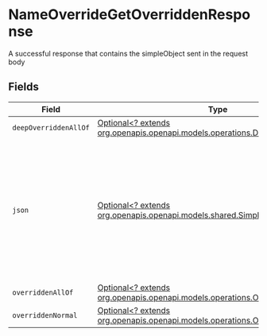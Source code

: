 # NameOverrideGetOverriddenResponse

A successful response that contains the simpleObject sent in the request body


## Fields

| Field                                                                                                                                                          | Type                                                                                                                                                           | Required                                                                                                                                                       | Description                                                                                                                                                    |
| -------------------------------------------------------------------------------------------------------------------------------------------------------------- | -------------------------------------------------------------------------------------------------------------------------------------------------------------- | -------------------------------------------------------------------------------------------------------------------------------------------------------------- | -------------------------------------------------------------------------------------------------------------------------------------------------------------- |
| `deepOverriddenAllOf`                                                                                                                                          | [Optional<? extends org.openapis.openapi.models.operations.DeepOverriddenAllOf>](../../models/operations/DeepOverriddenAllOf.md)                               | :heavy_minus_sign:                                                                                                                                             | N/A                                                                                                                                                            |
| `json`                                                                                                                                                         | [Optional<? extends org.openapis.openapi.models.shared.SimpleObject>](../../models/shared/SimpleObject.md)                                                     | :heavy_minus_sign:                                                                                                                                             | A simple object that uses all our supported primitive types and enums and has optional properties.<br/><br/>[A link to the external docs.](https://speakeasy.com/docs) |
| `overriddenAllOf`                                                                                                                                              | [Optional<? extends org.openapis.openapi.models.operations.OverriddenAllOf>](../../models/operations/OverriddenAllOf.md)                                       | :heavy_minus_sign:                                                                                                                                             | N/A                                                                                                                                                            |
| `overriddenNormal`                                                                                                                                             | [Optional<? extends org.openapis.openapi.models.operations.OverriddenNormal>](../../models/operations/OverriddenNormal.md)                                     | :heavy_minus_sign:                                                                                                                                             | N/A                                                                                                                                                            |
